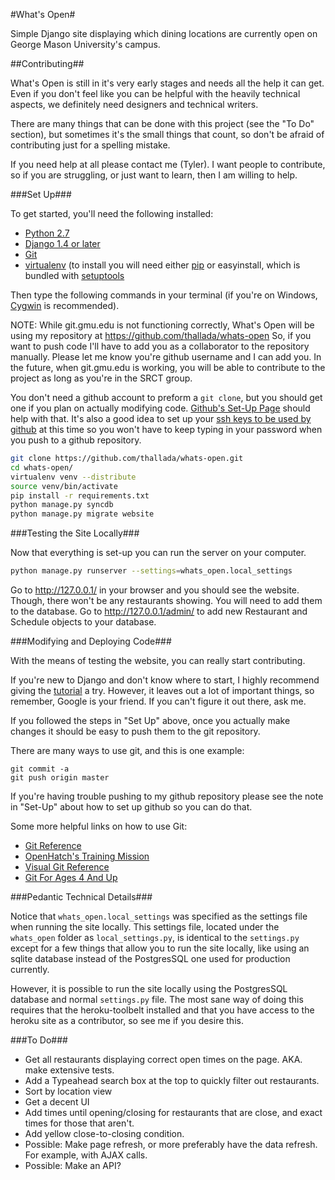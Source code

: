 #What's Open#

Simple Django site displaying which dining locations are currently open on 
George Mason University's campus.

##Contributing##

What's Open is still in it's very early stages and needs all the help it can
get. Even if you don't feel like you can be helpful with the heavily technical
aspects, we definitely need designers and technical writers.

There are many things that can be done with this project (see the "To Do" 
section), but sometimes it's the small things that count, so don't be afraid of 
contributing just for a spelling mistake.

If you need help at all please contact me (Tyler). I want people to
contribute, so if you are struggling, or just want to learn, then I am willing
to help.

###Set Up###

To get started, you'll need the following installed:
* [Python 2.7](http://www.python.org/download/)
* [Django 1.4 or later](https://www.djangoproject.com/download/)
* [Git](http://git-scm.com/book/en/Getting-Started-Installing-Git)
* [virtualenv](http://www.virtualenv.org/en/latest/index.html#installation) 
  (to install you will need either 
  [pip](http://www.pip-installer.org/en/latest/installing.html) or 
  easyinstall, which is bundled with 
  [setuptools](http://pypi.python.org/pypi/setuptools)

Then type the following commands in your terminal (if you're on Windows, 
[Cygwin](http://www.cygwin.com/) is recommended).

NOTE: While git.gmu.edu is not functioning correctly, What's Open will be using
my repository at https://github.com/thallada/whats-open So, if you want to
push code I'll have to add you as a collaborator to the repository manually. 
Please let me know you're github username and I can add you. In the future, when
git.gmu.edu is working, you will be able to contribute to the project as long
as you're in the SRCT group.

You don't need a github account to preform a `git clone`, but you should get
one if you plan on actually modifying code. [Github's Set-Up
Page](https://help.github.com/articles/set-up-git) should help with that. It's
also a good idea to set up your [ssh keys to be used by
github](https://help.github.com/articles/generating-ssh-keys) at this time so
you won't have to keep typing in your password when you push to a github
repository.

```bash
git clone https://github.com/thallada/whats-open.git
cd whats-open/
virtualenv venv --distribute
source venv/bin/activate
pip install -r requirements.txt
python manage.py syncdb
python manage.py migrate website
```

###Testing the Site Locally###

Now that everything is set-up you can run the server on your computer.

```bash
python manage.py runserver --settings=whats_open.local_settings
```

Go to http://127.0.0.1/ in your browser and you should see the website. 
Though, there won't be any restaurants showing. You will need to add them to 
the database. Go to http://127.0.0.1/admin/ to add new Restaurant and Schedule 
objects to your database.

###Modifying and Deploying Code###

With the means of testing the website, you can really start contributing.

If you're new to Django and don't know where to start, I highly recommend
giving the [tutorial](https://docs.djangoproject.com/en/dev/intro/tutorial01/)
a try. However, it leaves out a lot of important things, so remember, Google is
your friend. If you can't figure it out there, ask me.

If you followed the steps in "Set Up" above, once you actually make changes it
should be easy to push them to the git repository.

There are many ways to use git, and this is one example:

```
git commit -a
git push origin master
```

If you're having trouble pushing to my github repository please see the note 
in "Set-Up" about how to set up github so you can do that.

Some more helpful links on how to use Git:
* [Git Reference](http://gitref.org/)
* [OpenHatch's Training Mission](https://openhatch.org/missions/git)
* [Visual Git
  Reference](http://marklodato.github.com/visual-git-guide/index-en.html)
* [Git For Ages 4 And
  Up](http://blip.tv/open-source-developers-conference/git-for-ages-4-and-up-4460524)


###Pedantic Technical Details###

Notice that `whats_open.local_settings` was specified as the settings file when
running the site locally. This settings file, located under the `whats_open`
folder as `local_settings.py`, is identical to the `settings.py` except for a
few things that allow you to run the site locally, like using an sqlite
database instead of the PostgresSQL one used for production currently.

However, it is possible to run the site locally using the PostgresSQL database
and normal `settings.py` file. The most sane way of doing this requires that the 
heroku-toolbelt installed and that you have access to the heroku site as a 
contributor, so see me if you desire this.

###To Do###
* Get all restaurants displaying correct open times on the page. AKA. make
  extensive tests.
* Add a Typeahead search box at the top to quickly filter out restaurants.
* Sort by location view
* Get a decent UI
* Add times until opening/closing for restaurants that are close, and exact
  times for those that aren't.
* Add yellow close-to-closing condition.
* Possible: Make page refresh, or more preferably have the data refresh. For
  example, with AJAX calls.
* Possible: Make an API?
